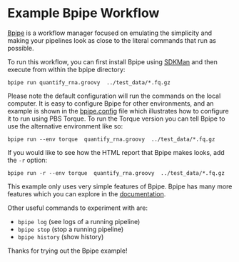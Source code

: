 # Example Bpipe Workflow

[Bpipe](http://bpipe.org) is a workflow manager focused on emulating the simplicity and
making your pipelines look as close to the literal commands that run as possible.

To run this workflow, you can first install Bpipe using [SDKMan](https://sdkman.io/sdks#bpipe) 
and then execute from within the bpipe directory:

```
bpipe run quantify_rna.groovy  ../test_data/*.fq.gz
```

Please note the default configuration will run the commands on the local computer. It is easy
to configure Bpipe for other environments, and an example is shown in the 
[bpipe.config](bpipe/bpipe.config) file which illustrates how to configure it to run using
PBS Torque. To run the Torque version you can tell Bpipe to use the alternative environment like
so:

```
bpipe run --env torque  quantify_rna.groovy  ../test_data/*.fq.gz
```

If you would like to see how the HTML report that Bpipe makes looks, add the `-r` option:

```
bpipe run -r --env torque  quantify_rna.groovy  ../test_data/*.fq.gz
```

This example only uses very simple features of Bpipe. Bpipe has many more features
which you can explore in the [documentation](http://docs.bpipe/org).

Other useful commands to experiment with are:

- `bpipe log` (see logs of a running pipeline)
- `bpipe stop` (stop a running pipeline)
- `bpipe history` (show history)


Thanks for trying out the Bpipe example!


